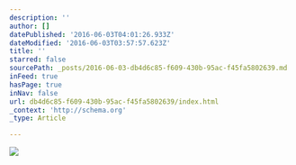 ```yaml
---
description: ''
author: []
datePublished: '2016-06-03T04:01:26.933Z'
dateModified: '2016-06-03T03:57:57.623Z'
title: ''
starred: false
sourcePath: _posts/2016-06-03-db4d6c85-f609-430b-95ac-f45fa5802639.md
inFeed: true
hasPage: true
inNav: false
url: db4d6c85-f609-430b-95ac-f45fa5802639/index.html
_context: 'http://schema.org'
_type: Article

---
```

![](https://the-grid-user-content.s3-us-west-2.amazonaws.com/ea0b0b51-83f6-4c1c-a463-2296816656cb.jpg)